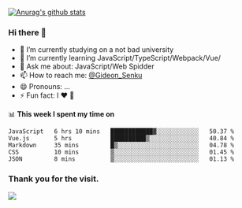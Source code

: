 [![Anurag's github stats](https://github-readme-stats.vercel.app/api?username=gideonsenku)](https://github.com/anuraghazra/github-readme-stats)
### Hi there 👋
- 🔭 I’m currently studying on a not bad university 
- 🌱 I’m currently learning JavaScript/TypeScript/Webpack/Vue/
- 💬 Ask me about: JavaScript/Web Spidder 
- 📫 How to reach me: [@Gideon_Senku](https://t.me/Gideon_Senku)
- 😄 Pronouns: ...
- ⚡ Fun fact: I ❤️ 🎵

📊 **This week I spent my time on**
<!--START_SECTION:waka-->
```text
JavaScript   6 hrs 10 mins   ████████████▓░░░░░░░░░░░░   50.37 % 
Vue.js       5 hrs           ██████████▒░░░░░░░░░░░░░░   40.84 % 
Markdown     35 mins         █▒░░░░░░░░░░░░░░░░░░░░░░░   04.78 % 
CSS          10 mins         ▒░░░░░░░░░░░░░░░░░░░░░░░░   01.45 % 
JSON         8 mins          ▒░░░░░░░░░░░░░░░░░░░░░░░░   01.13 % 
```
<!--END_SECTION:waka-->


### Thank you for the visit.
![](http://profile-counter.glitch.me/gideonsenku/count.svg)
<!--
**GideonSenku/GideonSenku** is a ✨ _special_ ✨ repository because its `README.md` (this file) appears on your GitHub profile.

Here are some ideas to get you started:

- 🔭 I’m currently working on ...
- 🌱 I’m currently learning ...
- 👯 I’m looking to collaborate on ...
- 🤔 I’m looking for help with ...
- 💬 Ask me about ...
- 📫 How to reach me: ...
- 😄 Pronouns: ...
- ⚡ Fun fact: ...
-->

